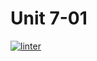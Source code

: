 # Unit 7-01
 [![linter](https://github.com/DamonDoesStuff/School701/workflows/linter/badge.svg)](https://github.com/marketplace/actions/super-linter)
